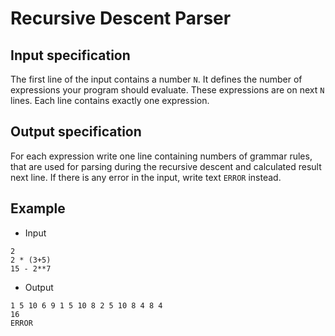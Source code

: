 # Recursive Descent Parser
## Input specification
The first line of the input contains a number `N`. It defines the number of expressions your program should evaluate. These expressions are on next `N` lines. Each line contains exactly one expression.

## Output specification
For each expression write one line containing numbers of grammar rules, that are used for parsing during the recursive descent and calculated result next line. If there is any error in the input, write text `ERROR` instead.

## Example
* Input
```
2
2 * (3+5)
15 - 2**7
```
* Output
```
1 5 10 6 9 1 5 10 8 2 5 10 8 4 8 4
16
ERROR
```
